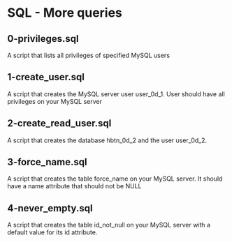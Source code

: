 # SQL - More queries
## 0-privileges.sql
A script that lists all privileges of specified MySQL users
## 1-create_user.sql
A script that creates the MySQL server user user_0d_1. User should have all privileges on your MySQL server
## 2-create_read_user.sql
A script that creates the database hbtn_0d_2 and the user user_0d_2.
## 3-force_name.sql
A script that creates the table force_name on your MySQL server. It should have a name attribute that should not be NULL
## 4-never_empty.sql
A script that creates the table id_not_null on your MySQL server with a default value for its id attribute.
